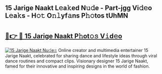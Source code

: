 ## 15 Jarige Naakt L𝚎a𝚔ed N𝚞𝚍e - Part-jgg Vi𝚍𝚎o L𝚎a𝚔s - H𝚘𝚝 O𝚗𝚕yf𝚊ns P𝚑𝚘tos tUhMN

# <h2><a href="http://kf27tf.oniu.top/?m=15+Jarige+Naakt">🔗👉 🔴 15 Jarige Naakt P𝚑ot𝚘𝚜 V𝚒d𝚎o</a></h2>

[![15 Jarige Naakt Nu𝚍e𝚜](https://i.imgur.com/0qMVB7G.gif)](http://kf27tf.oniu.top/?m=15+Jarige+Naakt)
Online creator and multimedia entertainer 15 Jarige Naakt, celebrated for sharing dance and lifestyle ideas through viral dance routines and compact clips. Visionary designer 15 Jarige Naakt, famed for their innovative and inspiring designs in the world of fashion.  
